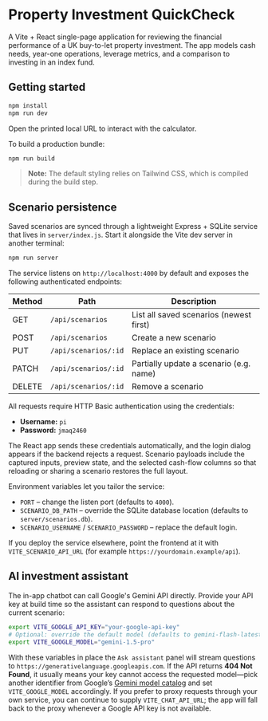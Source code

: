 # Property Investment QuickCheck

A Vite + React single-page application for reviewing the financial performance of a UK buy-to-let property investment. The app models cash needs, year-one operations, leverage metrics, and a comparison to investing in an index fund.

## Getting started

```bash
npm install
npm run dev
```

Open the printed local URL to interact with the calculator.

To build a production bundle:

```bash
npm run build
```

> **Note:** The default styling relies on Tailwind CSS, which is compiled during the build step.

## Scenario persistence

Saved scenarios are synced through a lightweight Express + SQLite service that lives in `server/index.js`. Start it alongside the Vite dev server in another terminal:

```bash
npm run server
```

The service listens on `http://localhost:4000` by default and exposes the following authenticated endpoints:

| Method | Path                  | Description                            |
| ------ | --------------------- | -------------------------------------- |
| GET    | `/api/scenarios`      | List all saved scenarios (newest first) |
| POST   | `/api/scenarios`      | Create a new scenario                   |
| PUT    | `/api/scenarios/:id`  | Replace an existing scenario            |
| PATCH  | `/api/scenarios/:id`  | Partially update a scenario (e.g. name) |
| DELETE | `/api/scenarios/:id`  | Remove a scenario                       |

All requests require HTTP Basic authentication using the credentials:

- **Username:** `pi`
- **Password:** `jmaq2460`

The React app sends these credentials automatically, and the login dialog appears if the backend rejects a request. Scenario payloads include the captured inputs, preview state, and the selected cash-flow columns so that reloading or sharing a scenario restores the full layout.

Environment variables let you tailor the service:

- `PORT` – change the listen port (defaults to `4000`).
- `SCENARIO_DB_PATH` – override the SQLite database location (defaults to `server/scenarios.db`).
- `SCENARIO_USERNAME` / `SCENARIO_PASSWORD` – replace the default login.

If you deploy the service elsewhere, point the frontend at it with `VITE_SCENARIO_API_URL` (for example `https://yourdomain.example/api`).

## AI investment assistant

The in-app chatbot can call Google&#39;s Gemini API directly. Provide your API key at build time so the assistant can respond to questions about the current scenario:

```bash
export VITE_GOOGLE_API_KEY="your-google-api-key"
# Optional: override the default model (defaults to gemini-flash-latest)
export VITE_GOOGLE_MODEL="gemini-1.5-pro"
```

With these variables in place the `Ask assistant` panel will stream questions to `https://generativelanguage.googleapis.com`. If the API returns **404 Not Found**, it usually means your key cannot access the requested model—pick another identifier from Google’s [Gemini model catalog](https://ai.google.dev/gemini-api/docs/models) and set `VITE_GOOGLE_MODEL` accordingly. If you prefer to proxy requests through your own service, you can continue to supply `VITE_CHAT_API_URL`; the app will fall back to the proxy whenever a Google API key is not available.

